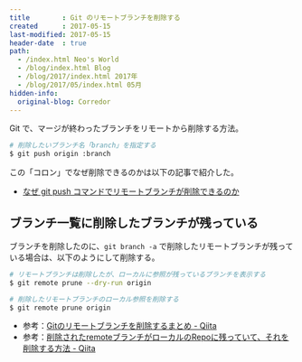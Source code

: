 ```yaml
---
title        : Git のリモートブランチを削除する
created      : 2017-05-15
last-modified: 2017-05-15
header-date  : true
path:
  - /index.html Neo's World
  - /blog/index.html Blog
  - /blog/2017/index.html 2017年
  - /blog/2017/05/index.html 05月
hidden-info:
  original-blog: Corredor
---
```


Git で、マージが終わったブランチをリモートから削除する方法。

```bash
# 削除したいブランチ名「branch」を指定する
$ git push origin :branch
```

この「コロン」でなぜ削除できるのかは以下の記事で紹介した。

- [なぜ git push コマンドでリモートブランチが削除できるのか](/blog/2016/03/07-01.html)

## ブランチ一覧に削除したブランチが残っている

ブランチを削除したのに、`git branch -a` で削除したリモートブランチが残っている場合は、以下のようにして削除する。

```bash
# リモートブランチは削除したが、ローカルに参照が残っているブランチを表示する
$ git remote prune --dry-run origin

# 削除したリモートブランチのローカル参照を削除する
$ git remote prune origin
```

- 参考：[Gitのリモートブランチを削除するまとめ - Qiita](http://qiita.com/yuu_ta/items/519ea47ac2c1ded032d9)
- 参考：[削除されたremoteブランチがローカルのRepoに残っていて、それを削除する方法 - Qiita](http://qiita.com/kony/items/f0fb18b04bd5337132e3)
